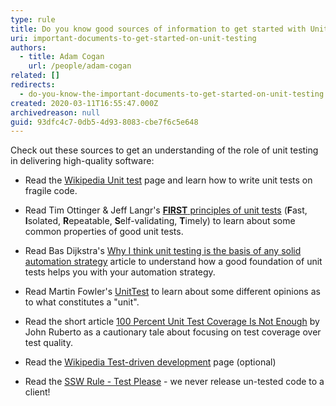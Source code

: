 ```yaml
---
type: rule
title: Do you know good sources of information to get started with Unit Testing?
uri: important-documents-to-get-started-on-unit-testing
authors:
  - title: Adam Cogan
    url: /people/adam-cogan
related: []
redirects:
  - do-you-know-the-important-documents-to-get-started-on-unit-testing
created: 2020-03-11T16:55:47.000Z
archivedreason: null
guid: 93dfc4c7-0db5-4d93-8083-cbe7f6c5e648
---
```

Check out these sources to get an understanding of the role of unit testing in delivering high-quality software:

<!--endintro-->

* Read the [Wikipedia Unit test](https://www.ssw.com.au/SSW/Redirect/WikipediaUnitTest.htm) page and learn how to write unit tests on fragile code.
* Read Tim Ottinger & Jeff Langr's [**FIRST** principles of unit tests](http://agileinaflash.blogspot.com/2009/02/first.html) (**F**ast, **I**solated, **R**epeatable, **S**elf-validating, **T**imely) to learn about some common properties of good unit tests.
* Read Bas Dijkstra's [Why I think unit testing is the basis of any solid automation strategy](https://www.ontestautomation.com/why-i-think-unit-testing-is-the-basis-of-any-solid-automation-strategy/) article to understand how a good foundation of unit tests helps you with your automation strategy.
* Read Martin Fowler's [UnitTest](https://martinfowler.com/bliki/UnitTest.html) to learn about some different opinions as to what constitutes a "unit".
* Read the short article [100 Percent Unit Test Coverage Is Not Enough](https://www.stickyminds.com/article/100-percent-unit-test-coverage-not-enough) by John Ruberto as a cautionary tale about focusing on test coverage over test quality.




* Read the [Wikipedia Test-driven development](https://www.ssw.com.au/SSW/Redirect/WikipediaTest-drivenDevelopment.htm) page (optional)
* Read the [SSW Rule - Test Please](/conduct-a-test-please-internally-and-then-with-the-client) -  we never release un-tested code to a client!